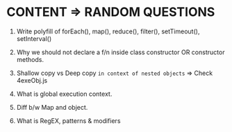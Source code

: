 # CONTENT => RANDOM QUESTIONS

1. Write polyfill of forEach(), map(), reduce(), filter(), setTimeout(), setInterval()

2. Why we should not declare a f/n inside class constructor OR constructor methods.

3. Shallow copy vs Deep copy ```in context of nested objects``` => Check 4exeObj.js 

4. What is global execution context.

5. Diff b/w Map and object.

6. What is RegEX, patterns & modifiers
